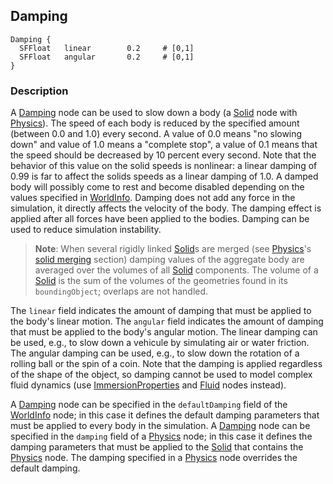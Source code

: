 ## Damping

```
Damping {
  SFFloat   linear        0.2     # [0,1]
  SFFloat   angular       0.2     # [0,1]
}
```

### Description

A [Damping](#damping) node can be used to slow down a body (a [Solid](solid.md)
node with [Physics](physics.md)). The speed of each body is reduced by the
specified amount (between 0.0 and 1.0) every second. A value of 0.0 means "no
slowing down" and value of 1.0 means a "complete stop", a value of 0.1 means
that the speed should be decreased by 10 percent every second. Note that the
behavior of this value on the solid speeds is nonlinear: a linear damping of
0.99 is far to affect the solids speeds as a linear damping of 1.0. A damped
body will possibly come to rest and become disabled depending on the values
specified in [WorldInfo](worldinfo.md). Damping does not add any force in the
simulation, it directly affects the velocity of the body. The damping effect is
applied after all forces have been applied to the bodies. Damping can be used to
reduce simulation instability.

> **Note**:
When several rigidly linked [Solid](solid.md)s are merged (see
[Physics](physics.md)'s [solid
merging](physics.md#implicit-solid-merging-and-joints) section) damping values
of the aggregate body are averaged over the volumes of all [Solid](solid.md)
components. The volume of a [Solid](solid.md) is the sum of the volumes of the
geometries found in its `boundingObject`; overlaps are not handled.

The `linear` field indicates the amount of damping that must be applied to the
body's linear motion. The `angular` field indicates the amount of damping that
must be applied to the body's angular motion. The linear damping can be used,
e.g., to slow down a vehicule by simulating air or water friction. The angular
damping can be used, e.g., to slow down the rotation of a rolling ball or the
spin of a coin. Note that the damping is applied regardless of the shape of the
object, so damping cannot be used to model complex fluid dynamics (use
[ImmersionProperties](immersionproperties.md) and [Fluid](fluid.md) nodes
instead).

A [Damping](#damping) node can be specified in the `defaultDamping` field of the
[WorldInfo](worldinfo.md) node; in this case it defines the default damping
parameters that must be applied to every body in the simulation. A
[Damping](#damping) node can be specified in the `damping` field of a
[Physics](physics.md) node; in this case it defines the damping parameters that
must be applied to the [Solid](solid.md) that contains the [Physics](physics.md)
node. The damping specified in a [Physics](physics.md) node overrides the
default damping.

